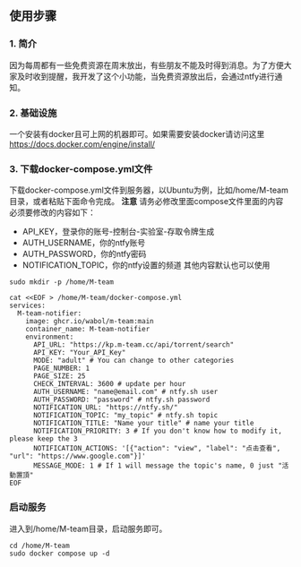 ## 使用步骤
### 1. 简介
因为每周都有一些免费资源在周末放出，有些朋友不能及时得到消息。为了方便大家及时收到提醒，我开发了这个小功能，当免费资源放出后，会通过ntfy进行通知。
### 2. 基础设施
一个安装有docker且可上网的机器即可。如果需要安装docker请访问这里 https://docs.docker.com/engine/install/
### 3. 下载docker-compose.yml文件
下载docker-compose.yml文件到服务器，以Ubuntu为例，比如/home/M-team目录，或者粘贴下面命令完成。
**注意** 请务必修改里面compose文件里面的内容
必须要修改的内容如下：
- API_KEY，登录你的账号-控制台-实验室-存取令牌生成
- AUTH_USERNAME，你的ntfy账号
- AUTH_PASSWORD，你的ntfy密码
- NOTIFICATION_TOPIC，你的ntfy设置的频道
其他内容默认也可以使用
```shell
sudo mkdir -p /home/M-team
```
```shell
cat <<EOF > /home/M-team/docker-compose.yml
services:
  M-team-notifier:
    image: ghcr.io/wabol/m-team:main
    container_name: M-team-notifier
    environment:
      API_URL: "https://kp.m-team.cc/api/torrent/search"
      API_KEY: "Your_API_Key"
      MODE: "adult" # You can change to other categories
      PAGE_NUMBER: 1
      PAGE_SIZE: 25
      CHECK_INTERVAL: 3600 # update per hour
      AUTH_USERNAME: "name@email.com" # ntfy.sh user
      AUTH_PASSWORD: "password" # ntfy.sh password
      NOTIFICATION_URL: "https://ntfy.sh/" 
      NOTIFICATION_TOPIC: "my_topic" # ntfy.sh topic
      NOTIFICATION_TITLE: "Name your title" # name your title
      NOTIFICATION_PRIORITY: 3 # If you don't know how to modify it, please keep the 3
      NOTIFICATION_ACTIONS: '[{"action": "view", "label": "点击查看", "url": "https://www.google.com"}]'
      MESSAGE_MODE: 1 # If 1 will message the topic's name, 0 just "活動置頂"
EOF
```
### 启动服务
进入到/home/M-team目录，启动服务即可。
```shell
cd /home/M-team
sudo docker compose up -d
```
